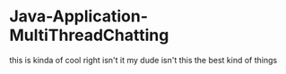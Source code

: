 # Java-Application-MultiThreadChatting

this is kinda of cool right isn't it my dude
isn't this the best kind of things
